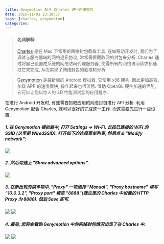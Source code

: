 ```yaml
---
title: Genymotion 配合 Charles 进行网络抓包
date: 2016-11-01 23:28:57
tags: [charles, genymotion]
categories:
---
```


> #### 名词解释
> 
> [Charles](https://www.charlesproxy.com) 是在 Mac 下常用的网络封包截取工具. 在做移动开发时, 我们为了调试与服务器端的网络通讯协议, 常常需要截取网络封包来分析. Charles 通过将自己设置成系统的网络访问代理服务器, 使得所有的网络访问请求都通过它来完成, 从而实现了网络封包的截取和分析.

> [Genymotion](http://www.genymotion.net) 是最新版的 Android 模拟器. 它使用 x86 架构, 因此更加高效, 加载 APP 的速度很快, 操作起来也很流畅. 借助 OpenGL 硬件加速的优势, 它可以让您以惊人的 3D 性能测试您的应用程序.

在进行 Android 开发时, 有些需要抓取应用的网络封包进行 API 分析. 利用 Genymotion 配合 Charles, 就可以很好的完成这一工作. 而这需要先进行一些设置.

<!-- more -->

##### 1. 在 Genymotion 模拟器中, 打开 Settings -> Wi-Fi. 长按已连接的 WiFi 的 SSID (这里是 WiredSSID). 打开如下的选择菜单列表, 然后点击 "Modify network":
![](http://ofn2gftwa.bkt.clouddn.com/genymotion-setup-proxy-for-charles-image-001.png?imageView2/2/h/500)

##### 2. 然后勾选上 "Show advanced options".
![](http://ofn2gftwa.bkt.clouddn.com/genymotion-setup-proxy-for-charles-image-002.png?imageView2/2/h/500)

##### 3. 在新出现的菜单项中, "Proxy" 一项选择 "Manual". "Proxy hostname" 填写 "10.0.3.2", "Proxy port" 填空 "8888"(我这里的 Charles 中设置的 HTTP Proxy 为 8888). 然后 Save 即可.
![](http://ofn2gftwa.bkt.clouddn.com/genymotion-setup-proxy-for-charles-image-003.png?imageView2/2/h/500)
![](http://ofn2gftwa.bkt.clouddn.com/genymotion-setup-proxy-for-charles-image-004.png?imageView2/2/w/600)

##### 4. 最后, 您将会看到 Genymotion 中的网络封包情况出现了在 Charles 中.
![](http://ofn2gftwa.bkt.clouddn.com/genymotion-setup-proxy-for-charles-image-005.png?imageView2/2/h/500)
![](http://ofn2gftwa.bkt.clouddn.com/genymotion-setup-proxy-for-charles-image-006.png?imageView2/2/h/500)